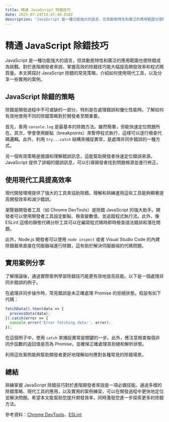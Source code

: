 ```yaml
---
title: 精通 JavaScript 除錯技巧
date: 2025-07-24T14:47:49.810Z
description: "JavaScript 是一種功能強大的語言，但其動態特性和廣泛的應用範圍也使除錯成為挑戰。對於進階開發者來說，掌握高效的除錯技巧能大幅提高開發效率和程式碼質量。本文將探討 JavaScript 除錯的常見策略，介紹如何使用現代工具，以及分享一些實用的案例。"
---
```


# 精通 JavaScript 除錯技巧

JavaScript 是一種功能強大的語言，但其動態特性和廣泛的應用範圍也使除錯成為挑戰。對於進階開發者來說，掌握高效的除錯技巧能大幅提高開發效率和程式碼質量。本文將探討 JavaScript 除錯的常見策略，介紹如何使用現代工具，以及分享一些實用的案例。

## JavaScript 除錯的策略

除錯是開發過程中不可或缺的一部分，特別是在處理錯誤和優化性能時。了解如何有效地使用不同的除錯策略對於開發者至關重要。

首先，善用 `console.log` 是最基本的除錯方法。雖然簡單，但能快速定位問題所在。其次，學會使用斷點（breakpoints）來暫停程式執行，這樣可以逐行檢查代碼邏輯。此外，利用 `try...catch` 結構來捕捉異常，是處理非同步錯誤的一種方式。

另一個有效策略是閱讀和理解錯誤訊息，這能幫助開發者快速定位錯誤來源。JavaScript 提供了詳細的錯誤訊息，可以引導開發者找到問題根源並進行修正。

## 使用現代工具提高效率

現代開發環境提供了強大的工具來協助除錯。理解和熟練運用這些工具能夠顯著提高開發效率和減少錯誤。

瀏覽器開發者工具（如 Chrome DevTools）是除錯 JavaScript 的強大助手。開發者可以使用開發者工具設定斷點、檢查變數值，並追蹤程式執行流。此外，像 ESLint 這樣的靜態代碼分析工具可以在編寫程式碼時即時檢查語法錯誤和潛在問題。

此外，Node.js 開發者可以使用 `node inspect` 或者 Visual Studio Code 的內建除錯器來直接在伺服器端進行除錯，這有助於解決伺服器端的代碼問題。

## 實用案例分享

了解理論後，通過實際案例學習除錯技巧能更有效地提高技能。以下是一個處理非同步錯誤的例子。

在處理非同步操作時，常見錯誤是未正確處理 Promise 的拒絕狀態。假設有如下代碼：

```javascript
fetchData().then(data => {
  processData(data);
}).catch(error => {
  console.error('Error fetching data:', error);
});
```

在這個例子中，使用 `catch` 來捕捉異常是關鍵的一步。此外，應注意檢查每個非同步函數的返回值是否為 Promise，並確保正確處理其拒絕和解析狀態。

利用這些案例能夠幫助開發者更好地理解如何應對各種常見的除錯場景。

## 總結

熟練掌握 JavaScript 除錯技巧對於進階開發者來說是一項必備技能。通過多樣的除錯策略、現代工具的應用，以及實用的案例練習，可以在開發過程中更快地定位並解決問題。希望本文能幫助您提升開發效率，同時激發您進一步探索更多的除錯方法。

參考資料：[Chrome DevTools](https://developer.chrome.com/docs/devtools/)、[ESLint](https://eslint.org/)